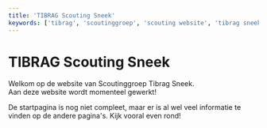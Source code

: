 ```yaml
---
title: 'TIBRAG Scouting Sneek'
keywords: ['tibrag', 'scoutinggroep', 'scouting website', 'tibrag sneek', 'tibrag startpagina', 'scouting startpagina', 'informatie']
---
```

# TIBRAG Scouting Sneek

Welkom op de website van Scoutinggroep Tibrag Sneek.<br>
Aan deze website wordt momenteel gewerkt!

De startpagina is nog niet compleet, maar er is al wel veel informatie te vinden op de andere pagina's. Kijk vooral even rond!


